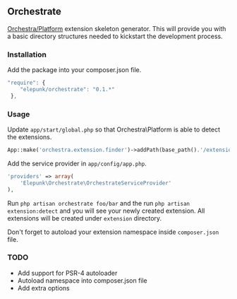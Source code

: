 ## Orchestrate

[Orchestra/Platform](http://orchestraplatform.com/) extension skeleton generator.  This will provide you with a basic directory structures needed to kickstart the development process.

### Installation

Add the package into your composer.json file.

```javascript
"require": {
    "elepunk/orchestrate": "0.1.*"
 },
 ```

 ### Usage

Update ```app/start/global.php``` so that Orchestra\Platform is able to detect the extensions.

```php
App::make('orchestra.extension.finder')->addPath(base_path().'/extension/*/*/');
```

Add the service provider in ```app/config/app.php```.

```php
'providers' => array(
    'Elepunk\Orchestrate\OrchestrateServiceProvider'
),
```

Run ```php artisan orchestrate foo/bar``` and the run ```php artisan extension:detect``` and you will see your newly created extension. All extensions will be created under ```extension``` directory.

Don't forget to autoload your extension namespace inside ```composer.json``` file.

### TODO

- Add support for PSR-4 autoloader
- Autoload namespace into composer.json file
- Add extra options
